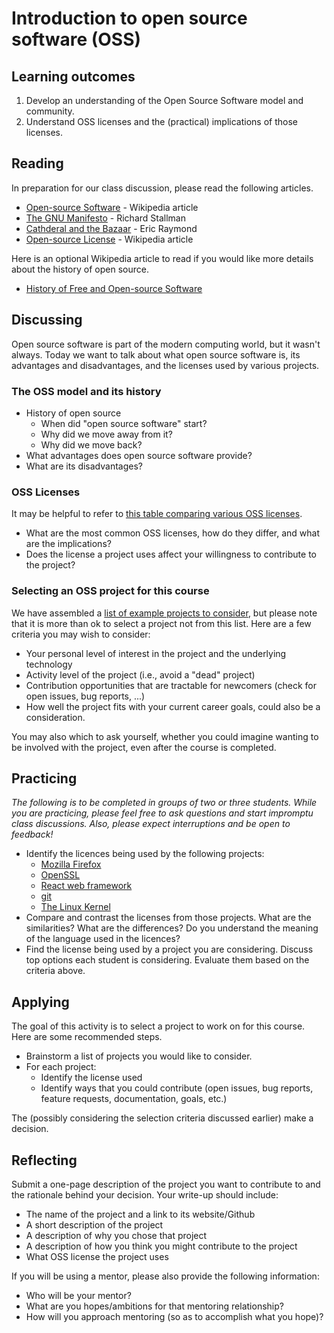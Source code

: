 # Introduction to open source software (OSS)

## Learning outcomes

1. Develop an understanding of the Open Source Software model and community. 
2. Understand OSS licenses and the (practical) implications of those licenses.

## Reading

In preparation for our class discussion, please read the following articles.

* [Open-source Software](https://en.wikipedia.org/wiki/Open-source_software) - Wikipedia article
* [The GNU Manifesto](https://www.gnu.org/gnu/manifesto.en.html) - Richard Stallman
* [Cathderal and the Bazaar](../docs/cathedral-bazaar.pdf) - Eric Raymond
* [Open-source License](https://en.wikipedia.org/wiki/Open-source_license) - Wikipedia article

Here is an optional Wikipedia article to read if you would like more details about the history of open source.

* [History of Free and Open-source Software](https://en.wikipedia.org/wiki/History_of_free_and_open-source_software)

## Discussing

Open source software is part of the modern computing world, but it wasn't always. Today we want to talk about what open source software is, its advantages and disadvantages, and the licenses used by various projects.

### The OSS model and its history

* History of open source
  * When did "open source software" start?
  * Why did we move away from it?
  * Why did we move back?
* What advantages does open source software provide?
* What are its disadvantages?

### OSS Licenses

It may be helpful to refer to [this table comparing various OSS licenses](https://en.wikipedia.org/wiki/Comparison_of_free_and_open-source_software_licenses).

* What are the most common OSS licenses, how do they differ, and what are the implications?
* Does the license a project uses affect your willingness to contribute to the project?

### Selecting an OSS project for this course

We have assembled a [list of example projects to consider](possible-projects.md), but please note that it is more than ok to select a project not from this list. Here are a few criteria you may wish to consider:

* Your personal level of interest in the project and the underlying technology
* Activity level of the project (i.e., avoid a "dead" project)
* Contribution opportunities that are tractable for newcomers (check for open issues, bug reports, ...)
* How well the project fits with your current career goals, could also be a consideration.

You may also which to ask yourself, whether you could imagine wanting to be involved with the project, even after the course is completed.

## Practicing

*The following is to be completed in groups of two or three students. While you are practicing, please feel free to ask questions and start impromptu class discussions. Also, please expect interruptions and be open to feedback!*

* Identify the licences being used by the following projects:
  * [Mozilla Firefox](https://mozilla.org)
  * [OpenSSL](https://github.com/openssl/openssl)
  * [React web framework](https://react.dev/)
  * [git](https://git-scm.com/)
  * [The Linux Kernel](https://github.com/torvalds/linux)
* Compare and contrast the licenses from those projects.  What are the similarities? What are the differences? Do you understand the meaning of the language used in the licences? 
* Find the license being used by a project you are considering. Discuss top options each student is considering. Evaluate them based on the criteria above.

## Applying

The goal of this activity is to select a project to work on for this course. Here are some recommended steps.

* Brainstorm a list of projects you would like to consider.
* For each project:
  * Identify the license used
  * Identify ways that you could contribute (open issues, bug reports, feature requests, documentation, goals, etc.)

The (possibly considering the selection criteria discussed earlier) make a decision.

## Reflecting

Submit a one-page description of the project you want to contribute to and the rationale behind your decision. Your write-up should include:

* The name of the project and a link to its website/Github
* A short description of the project
* A description of why you chose that project
* A description of how you think you might contribute to the project
* What OSS license the project uses

If you will be using a mentor, please also provide the following information:

* Who will be your mentor?
* What are you hopes/ambitions for that mentoring relationship?
* How will you approach mentoring (so as to accomplish what you hope)?
